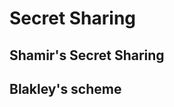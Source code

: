 Secret Sharing
==============

Shamir's Secret Sharing
-----------------------



Blakley's scheme
----------------


